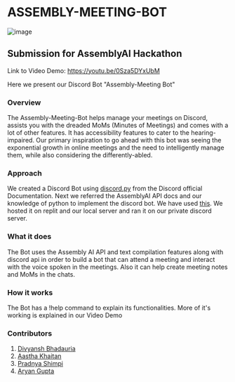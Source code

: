 
# ASSEMBLY-MEETING-BOT

![image](https://user-images.githubusercontent.com/96530048/206926379-c7a675af-550e-497c-b04e-19c5c3597b8b.png)

## Submission for AssemblyAI Hackathon
Link to Video Demo: https://youtu.be/0Sza5DYxUbM

Here we present our Discord Bot "Assembly-Meeting Bot"

### Overview
The Assembly-Meeting-Bot helps manage your meetings on Discord, assists you with the dreaded MoMs (Minutes of Meetings) and comes with a lot of other features.
It has accessibility features to cater to the hearing-impaired. 
Our primary inspiration to go ahead with this bot was seeing the exponential growth in online meetings and the need to intelligently manage them, while also considering the differently-abled.

### Approach
We created a Discord Bot using [discord.py](https://discordpy.readthedocs.io/) from the Discord official Documentation.
Next we referred the AssemblyAI API docs and our knowledge of python to implement the discord bot. 
We have used [this](https://www.assemblyai.com/docs/audio-intelligence#topic-detection-iab-classification).
We hosted it on replit and our local server and ran it on our private discord server.

### What it does
The Bot uses the Assembly AI API and text compilation features along with discord api in order to build a bot that can attend a meeting and interact with the voice spoken in the meetings. Also it can help create meeting notes and MoMs in the chats.

### How it works
The Bot has a !help command to explain its functionalities. More of it's working is explained in our Video Demo

### Contributors
1. [Divyansh Bhadauria](https://github.com/divo12)
2. [Aastha Khaitan](https://github.com/AK1405)
3. [Pradnya Shimpi](https://github.com/Pradnya2203)
4. [Aryan Gupta](https://github.com/guptaaryan16)
